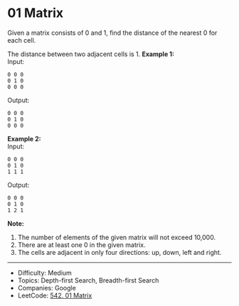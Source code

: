 # 01 Matrix

Given a matrix consists of 0 and 1, find the distance of the nearest 0 for each cell.

The distance between two adjacent cells is 1.
**Example 1:**  
Input:
```
0 0 0
0 1 0
0 0 0
```
Output:
```
0 0 0
0 1 0
0 0 0
```
**Example 2:**   
Input:
```
0 0 0
0 1 0
1 1 1
```
Output:
```
0 0 0
0 1 0
1 2 1
```
**Note:**
1. The number of elements of the given matrix will not exceed 10,000.
2. There are at least one 0 in the given matrix.
3. The cells are adjacent in only four directions: up, down, left and right.

---

* Difficulty: Medium
* Topics: Depth-first Search, Breadth-first Search
* Companies: Google
* LeetCode: [542. 01 Matrix](https://leetcode.com/problems/01-matrix/description/)
